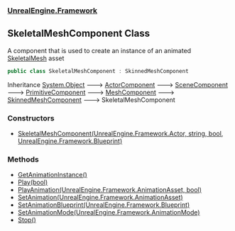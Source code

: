 ### [UnrealEngine.Framework](./UnrealEngine-Framework.md 'UnrealEngine.Framework')
## SkeletalMeshComponent Class
A component that is used to create an instance of an animated [SkeletalMesh](./UnrealEngine-Framework-SkeletalMesh.md 'UnrealEngine.Framework.SkeletalMesh') asset  
```csharp
public class SkeletalMeshComponent : SkinnedMeshComponent
```
Inheritance [System.Object](https://docs.microsoft.com/en-us/dotnet/api/System.Object 'System.Object') &#129106; [ActorComponent](./UnrealEngine-Framework-ActorComponent.md 'UnrealEngine.Framework.ActorComponent') &#129106; [SceneComponent](./UnrealEngine-Framework-SceneComponent.md 'UnrealEngine.Framework.SceneComponent') &#129106; [PrimitiveComponent](./UnrealEngine-Framework-PrimitiveComponent.md 'UnrealEngine.Framework.PrimitiveComponent') &#129106; [MeshComponent](./UnrealEngine-Framework-MeshComponent.md 'UnrealEngine.Framework.MeshComponent') &#129106; [SkinnedMeshComponent](./UnrealEngine-Framework-SkinnedMeshComponent.md 'UnrealEngine.Framework.SkinnedMeshComponent') &#129106; SkeletalMeshComponent  
### Constructors
- [SkeletalMeshComponent(UnrealEngine.Framework.Actor, string, bool, UnrealEngine.Framework.Blueprint)](./UnrealEngine-Framework-SkeletalMeshComponent-SkeletalMeshComponent(UnrealEngine-Framework-Actor_string_bool_UnrealEngine-Framework-Blueprint).md 'UnrealEngine.Framework.SkeletalMeshComponent.SkeletalMeshComponent(UnrealEngine.Framework.Actor, string, bool, UnrealEngine.Framework.Blueprint)')
### Methods
- [GetAnimationInstance()](./UnrealEngine-Framework-SkeletalMeshComponent-GetAnimationInstance().md 'UnrealEngine.Framework.SkeletalMeshComponent.GetAnimationInstance()')
- [Play(bool)](./UnrealEngine-Framework-SkeletalMeshComponent-Play(bool).md 'UnrealEngine.Framework.SkeletalMeshComponent.Play(bool)')
- [PlayAnimation(UnrealEngine.Framework.AnimationAsset, bool)](./UnrealEngine-Framework-SkeletalMeshComponent-PlayAnimation(UnrealEngine-Framework-AnimationAsset_bool).md 'UnrealEngine.Framework.SkeletalMeshComponent.PlayAnimation(UnrealEngine.Framework.AnimationAsset, bool)')
- [SetAnimation(UnrealEngine.Framework.AnimationAsset)](./UnrealEngine-Framework-SkeletalMeshComponent-SetAnimation(UnrealEngine-Framework-AnimationAsset).md 'UnrealEngine.Framework.SkeletalMeshComponent.SetAnimation(UnrealEngine.Framework.AnimationAsset)')
- [SetAnimationBlueprint(UnrealEngine.Framework.Blueprint)](./UnrealEngine-Framework-SkeletalMeshComponent-SetAnimationBlueprint(UnrealEngine-Framework-Blueprint).md 'UnrealEngine.Framework.SkeletalMeshComponent.SetAnimationBlueprint(UnrealEngine.Framework.Blueprint)')
- [SetAnimationMode(UnrealEngine.Framework.AnimationMode)](./UnrealEngine-Framework-SkeletalMeshComponent-SetAnimationMode(UnrealEngine-Framework-AnimationMode).md 'UnrealEngine.Framework.SkeletalMeshComponent.SetAnimationMode(UnrealEngine.Framework.AnimationMode)')
- [Stop()](./UnrealEngine-Framework-SkeletalMeshComponent-Stop().md 'UnrealEngine.Framework.SkeletalMeshComponent.Stop()')
